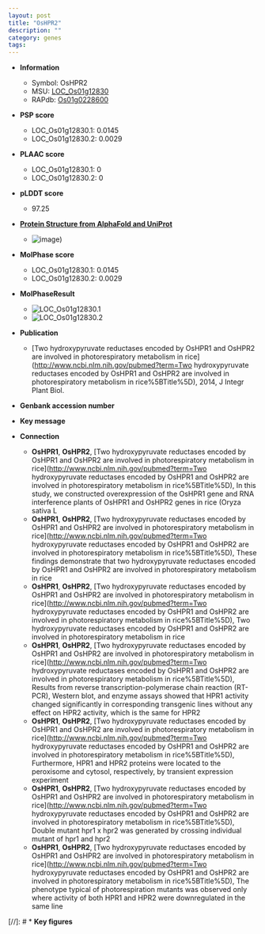 ```yaml
---
layout: post
title: "OsHPR2"
description: ""
category: genes
tags: 
---
```


* **Information**  
    + Symbol: OsHPR2  
    + MSU: [LOC_Os01g12830](http://rice.plantbiology.msu.edu/cgi-bin/ORF_infopage.cgi?orf=LOC_Os01g12830)  
    + RAPdb: [Os01g0228600](http://rapdb.dna.affrc.go.jp/viewer/gbrowse_details/irgsp1?name=Os01g0228600)  

* **PSP score**  
    + LOC_Os01g12830.1: 0.0145 
    + LOC_Os01g12830.2: 0.0029 

* **PLAAC score**  
    + LOC_Os01g12830.1: 0 
    + LOC_Os01g12830.2: 0 

* **pLDDT score**
    + 97.25

* **[Protein Structure from AlphaFold and UniProt](https://www.uniprot.org/uniprotkb/Q5N7Y9/entry#structure)**
    + ![image](https://ricepsp.github.io/images/Q5/AF-Q5N7Y9-F1.png))

* **MolPhase score**
    + LOC_Os01g12830.1: 0.0145
    + LOC_Os01g12830.2: 0.0029

* **MolPhaseResult**
    + ![LOC_Os01g12830.1](https://ricepsp.github.io/pictures/LOC_Os01g/LOC_Os01g12830.1.png)
    + ![LOC_Os01g12830.2](https://ricepsp.github.io/pictures/LOC_Os01g/LOC_Os01g12830.2.png)

* **Publication**  
    + [Two hydroxypyruvate reductases encoded by OsHPR1 and OsHPR2 are involved in photorespiratory metabolism in rice](http://www.ncbi.nlm.nih.gov/pubmed?term=Two hydroxypyruvate reductases encoded by OsHPR1 and OsHPR2 are involved in photorespiratory metabolism in rice%5BTitle%5D), 2014, J Integr Plant Biol.

* **Genbank accession number**  

* **Key message**  

* **Connection**  
    + __OsHPR1__, __OsHPR2__, [Two hydroxypyruvate reductases encoded by OsHPR1 and OsHPR2 are involved in photorespiratory metabolism in rice](http://www.ncbi.nlm.nih.gov/pubmed?term=Two hydroxypyruvate reductases encoded by OsHPR1 and OsHPR2 are involved in photorespiratory metabolism in rice%5BTitle%5D), In this study, we constructed overexpression of the OsHPR1 gene and RNA interference plants of OsHPR1 and OsHPR2 genes in rice (Oryza sativa L
    + __OsHPR1__, __OsHPR2__, [Two hydroxypyruvate reductases encoded by OsHPR1 and OsHPR2 are involved in photorespiratory metabolism in rice](http://www.ncbi.nlm.nih.gov/pubmed?term=Two hydroxypyruvate reductases encoded by OsHPR1 and OsHPR2 are involved in photorespiratory metabolism in rice%5BTitle%5D), These findings demonstrate that two hydroxypyruvate reductases encoded by OsHPR1 and OsHPR2 are involved in photorespiratory metabolism in rice
    + __OsHPR1__, __OsHPR2__, [Two hydroxypyruvate reductases encoded by OsHPR1 and OsHPR2 are involved in photorespiratory metabolism in rice](http://www.ncbi.nlm.nih.gov/pubmed?term=Two hydroxypyruvate reductases encoded by OsHPR1 and OsHPR2 are involved in photorespiratory metabolism in rice%5BTitle%5D), Two hydroxypyruvate reductases encoded by OsHPR1 and OsHPR2 are involved in photorespiratory metabolism in rice
    + __OsHPR1__, __OsHPR2__, [Two hydroxypyruvate reductases encoded by OsHPR1 and OsHPR2 are involved in photorespiratory metabolism in rice](http://www.ncbi.nlm.nih.gov/pubmed?term=Two hydroxypyruvate reductases encoded by OsHPR1 and OsHPR2 are involved in photorespiratory metabolism in rice%5BTitle%5D), Results from reverse transcription-polymerase chain reaction (RT-PCR), Western blot, and enzyme assays showed that HPR1 activity changed significantly in corresponding transgenic lines without any effect on HPR2 activity, which is the same for HPR2
    + __OsHPR1__, __OsHPR2__, [Two hydroxypyruvate reductases encoded by OsHPR1 and OsHPR2 are involved in photorespiratory metabolism in rice](http://www.ncbi.nlm.nih.gov/pubmed?term=Two hydroxypyruvate reductases encoded by OsHPR1 and OsHPR2 are involved in photorespiratory metabolism in rice%5BTitle%5D), Furthermore, HPR1 and HPR2 proteins were located to the peroxisome and cytosol, respectively, by transient expression experiment
    + __OsHPR1__, __OsHPR2__, [Two hydroxypyruvate reductases encoded by OsHPR1 and OsHPR2 are involved in photorespiratory metabolism in rice](http://www.ncbi.nlm.nih.gov/pubmed?term=Two hydroxypyruvate reductases encoded by OsHPR1 and OsHPR2 are involved in photorespiratory metabolism in rice%5BTitle%5D), Double mutant hpr1 x hpr2 was generated by crossing individual mutant of hpr1 and hpr2
    + __OsHPR1__, __OsHPR2__, [Two hydroxypyruvate reductases encoded by OsHPR1 and OsHPR2 are involved in photorespiratory metabolism in rice](http://www.ncbi.nlm.nih.gov/pubmed?term=Two hydroxypyruvate reductases encoded by OsHPR1 and OsHPR2 are involved in photorespiratory metabolism in rice%5BTitle%5D), The phenotype typical of photorespiration mutants was observed only where activity of both HPR1 and HPR2 were downregulated in the same line

[//]: # * **Key figures**  


